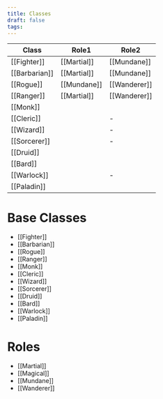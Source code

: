 ```yaml
---
title: Classes
draft: false
tags:
---
```

 
| Class         | Role1       | Role2        |
| ------------- | ----------- | ------------ |
| [[Fighter]]   | [[Martial]] | [[Mundane]]  |
| [[Barbarian]] | [[Martial]] | [[Mundane]]  |
| [[Rogue]]     | [[Mundane]] | [[Wanderer]] |
| [[Ranger]]    | [[Martial]] | [[Wanderer]] |
| [[Monk]]      |             |              |
| [[Cleric]]    |             | -            |
| [[Wizard]]    |             | -            |
| [[Sorcerer]]  |             | -            |
| [[Druid]]     |             |              |
| [[Bard]]      |             |              |
| [[Warlock]]   |             | -            |
| [[Paladin]]   |             |              |

# Base Classes
- [[Fighter]]
- [[Barbarian]]
- [[Rogue]]
- [[Ranger]]
- [[Monk]]
- [[Cleric]]
- [[Wizard]]
- [[Sorcerer]]
- [[Druid]]
- [[Bard]]
- [[Warlock]]
- [[Paladin]]


# Roles
- [[Martial]]
- [[Magical]]
- [[Mundane]]
- [[Wanderer]]